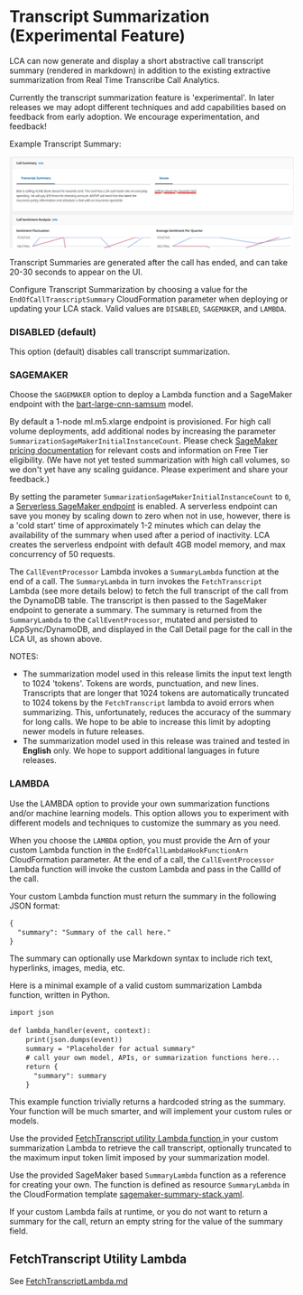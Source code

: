 # Transcript Summarization (Experimental Feature)

LCA can now generate and display a short abstractive call transcript summary (rendered in markdown) in addition to the existing extractive summarization from Real Time Transcribe Call Analytics. 

Currently the transcript summarization feature is 'experimental'. In later releases we may adopt different techniques and add capabilities based on feedback from early adoption. We encourage experimentation, and feedback!
  
Example Transcript Summary:
   
![TranscriptSummary](./images/TranscriptSummary.png)
   
Transcript Summaries are generated after the call has ended, and can take 20-30 seconds to appear on the UI.

Configure Transcript Summarization by choosing a value for the `EndOfCallTranscriptSummary` CloudFormation parameter when deploying or updating your LCA stack. Valid values are 
`DISABLED`, `SAGEMAKER`, and `LAMBDA`.

### **DISABLED** (default)

This option (default) disables call transcript summarization.

### **SAGEMAKER**

Choose the `SAGEMAKER` option to deploy a Lambda function and a SageMaker endpoint with the [bart-large-cnn-samsum](https://huggingface.co/philschmid/bart-large-cnn-samsum) model. 

By default a 1-node ml.m5.xlarge endpoint is provisioned. For high call volume deployments, add additional nodes by increasing the parameter `SummarizationSageMakerInitialInstanceCount`. Please check [SageMaker pricing documentation](https://aws.amazon.com/sagemaker/pricing/) for relevant costs and information on Free Tier eligibility. (We have not yet tested summarization with high call volumes, so we don't yet have any scaling guidance. Please experiment and share your feedback.) 
  
By setting the parameter `SummarizationSageMakerInitialInstanceCount` to `0`, a [Serverless SageMaker endpoint](https://docs.aws.amazon.com/sagemaker/latest/dg/serverless-endpoints.html) is enabled. A serverless endpoint can save you money by scaling down to zero when not in use, however, there is a 'cold start' time of approximately 1-2 minutes which can delay the availability of the summary when used after a period of inactivity. LCA creates the serverless endpoint with default 4GB model memory, and max concurrency of 50 requests.  

The `CallEventProcessor` Lambda invokes a `SummaryLambda` function at the end of a call. The `SummaryLambda` in turn invokes the `FetchTranscript` Lambda (see more details below) to fetch the full transcript of the call from the DynamoDB table. The transcript is then passed to the SageMaker endpoint to generate a summary.  The summary is returned from the `SummaryLambda` to the `CallEventProcessor`, mutated and persisted to AppSync/DynamoDB, and displayed in the Call Detail page for the call in the LCA UI, as shown above.

NOTES: 
- The summarization model used in this release limits the input text length to 1024 'tokens'. Tokens are words, punctuation, and new lines. Transcripts that are longer that 1024 tokens are automatically truncated to 1024 tokens by the `FetchTranscript` lambda to avoid errors when summarizing. This, unfortunately, reduces the accuracy of the summary for long calls. We hope to be able to increase this limit by adopting newer models in future releases.
- The summarization model used in this release was trained and tested in **English** only. We hope to support additional languages in future releases.

### **LAMBDA**

Use the LAMBDA option to provide your own summarization functions and/or machine learning models. This option allows you to experiment with different models and techniques to customize the summary as you need.

When you choose the `LAMBDA` option, you must provide the Arn of your custom Lambda function in the `EndOfCallLambdaHookFunctionArn` CloudFormation parameter. At the end of a call, the `CallEventProcessor` Lambda function will invoke the custom Lambda and pass in the CallId of the call.

Your custom Lambda function must return the summary in the following JSON format:

```
{
  "summary": "Summary of the call here."
}
```

The summary can optionally use Markdown syntax to include rich text, hyperlinks, images, media, etc.

Here is a minimal example of a valid custom summarization Lambda function, written in Python. 
```
import json

def lambda_handler(event, context):
    print(json.dumps(event))
    summary = "Placeholder for actual summary" 
    # call your own model, APIs, or summarization functions here...
    return {
      "summary": summary
    }
``` 

This example function trivially returns a hardcoded string as the summary. Your function will be much smarter, and will implement your custom rules or models.
  
Use the provided [FetchTranscript utility Lambda function ](./FetchTranscriptLambda.md) in your custom summarization Lambda to retrieve the call transcript, optionally truncated to the maximum input token limit imposed by your summarization model.

Use the provided SageMaker based `SummaryLambda` function as a reference for creating your own. The function is defined as resource `SummaryLambda` in the CloudFormation template [sagemaker-summary-stack.yaml](./ml-stacks/sagemaker-summary-stack.yaml).

If your custom Lambda fails at runtime, or you do not want to return a summary for the call, return an empty string for the value of the summary field.

## FetchTranscript Utility Lambda

See [FetchTranscriptLambda.md](./FetchTranscriptLambda.md)